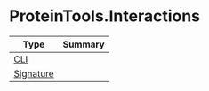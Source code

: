 ﻿
# ProteinTools.Interactions

|Type|Summary|
|----|-------|
|[CLI](./CLI.md)||
|[Signature](./Signature.md)||

